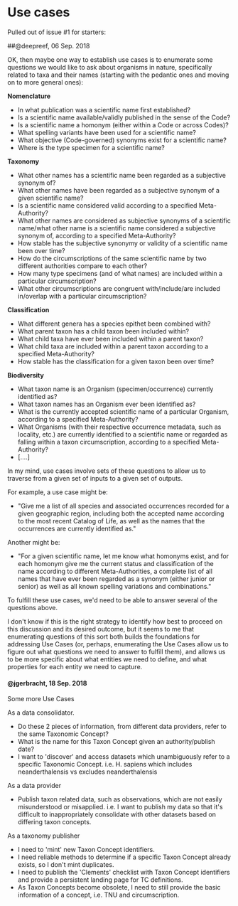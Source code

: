 # Use cases

Pulled out of issue #1 for starters:

##@deepreef, 06 Sep. 2018

OK, then maybe one way to establish use cases is to enumerate some questions we would like to ask about organisms in nature, specifically related to taxa and their names (starting with the pedantic ones and moving on to more general ones):

**Nomenclature**
- In what publication was a scientific name first established?
- Is a scientific name available/validly published in the sense of the Code?
- Is a scientific name a homonym (either within a Code or across Codes)?
- What spelling variants have been used for a scientific name?
- What objective (Code-governed) synonyms exist for a scientific name?
- Where is the type specimen for a scientific name?

**Taxonomy**
- What other names has a scientific name been regarded as a subjective synonym of?
- What other names have been regarded as a subjective synonym of a given scientific name?
- Is a scientific name considered valid according to a specified Meta-Authority?
- What other names are considered as subjective synonyms of a scientific name/what other name is a scientific name    considered a subjective synonym of, according to a specified Meta-Authority?
- How stable has the subjective synonymy or validity of a scientific name been over time?
- How do the circumscriptions of the same scientific name by two different authorities compare to each other?
- How many type specimens (and of what names) are included within a particular circumscription?
- What other circumscriptions are congruent with/include/are included in/overlap with a particular circumscription?

**Classification**
- What different genera has a species epithet been combined with?
- What parent taxon has a child taxon been included within?
- What child taxa have ever been included within a parent taxon?
- What child taxa are included within a parent taxon according to a specified Meta-Authority?
- How stable has the classification for a given taxon been over time?

**Biodiversity**
- What taxon name is an Organism (specimen/occurrence) currently identified as?
- What taxon names has an Organism ever been identified as?
- What is the currently accepted scientific name of a particular Organism, according to a specified Meta-Authority?
- What Organisms (with their respective occurrence metadata, such as locality, etc.) are currently identified to a scientific name or regarded as falling within a taxon circumscription, according to a specified Meta-Authority?
- [....]

In my mind, use cases involve sets of these questions to allow us to traverse from a given set of inputs to a given set of outputs.  

For example, a use case might be:
- "Give me a list of all species and associated occurrences recorded for a given geographic region, including both the accepted name according to the most recent Catalog of Life, as well as the names that the occurrences are currently identified as."

Another might be:
- "For a given scientific name, let me know what homonyms exist, and for each homonym give me the current status and classification of the name according to different Meta-Authorities, a complete list of all names that have ever been regarded as a synonym (either junior or senior) as well as all known spelling variations and combinations."

To fulfill these use cases, we'd need to be able to answer several of the questions above.

I don't know if this is the right strategy to identify how best to proceed on this discussion and its desired outcome, but it seems to me that enumerating questions of this sort both builds the foundations for addressing Use Cases (or, perhaps, enumerating the Use Cases allow us to figure out what questions we need to answer to fulfill them), and allows us to be more specific about what entities we need to define, and what properties for each entity we need to capture.

#### @jgerbracht, 18 Sep. 2018

Some more Use Cases

As a data consolidator.
- Do these 2 pieces of information, from different data providers, refer to the same Taxonomic Concept?
- What is the name for this Taxon Concept given an authority/publish date?
- I want to 'discover' and access datasets which unambiguously refer to a specific Taxonomic Concept. i.e. H. sapiens which includes neanderthalensis vs excludes neanderthalensis

As a data provider
- Publish taxon related data, such as observations, which are not easily misunderstood or misapplied. i.e. I want to publish my data so that it's difficult to inappropriately consolidate with other datasets based on differing taxon concepts.

As a taxonomy publisher
- I need to 'mint' new Taxon Concept identifiers.
- I need reliable methods to determine if a specific Taxon Concept already exists, so I don't mint duplicates.
- I need to publish the 'Clements' checklist with Taxon Concept identifiers and provide a persistent landing page for TC definitions.
- As Taxon Concepts become obsolete, I need to still provide the basic information of a concept, i.e. TNU and circumscription.

